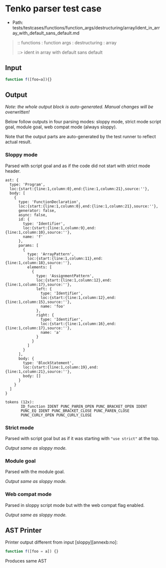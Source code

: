 # Tenko parser test case

- Path: tests/testcases/functions/function_args/destructuring/array/ident_in_array_with_default_sans_default.md

> :: functions : function args : destructuring : array
>
> ::> ident in array with default sans default

## Input

`````js
function f([foo=a]){}
`````

## Output

_Note: the whole output block is auto-generated. Manual changes will be overwritten!_

Below follow outputs in four parsing modes: sloppy mode, strict mode script goal, module goal, web compat mode (always sloppy).

Note that the output parts are auto-generated by the test runner to reflect actual result.

### Sloppy mode

Parsed with script goal and as if the code did not start with strict mode header.

`````
ast: {
  type: 'Program',
  loc:{start:{line:1,column:0},end:{line:1,column:21},source:''},
  body: [
    {
      type: 'FunctionDeclaration',
      loc:{start:{line:1,column:0},end:{line:1,column:21},source:''},
      generator: false,
      async: false,
      id: {
        type: 'Identifier',
        loc:{start:{line:1,column:9},end:{line:1,column:10},source:''},
        name: 'f'
      },
      params: [
        {
          type: 'ArrayPattern',
          loc:{start:{line:1,column:11},end:{line:1,column:18},source:''},
          elements: [
            {
              type: 'AssignmentPattern',
              loc:{start:{line:1,column:12},end:{line:1,column:17},source:''},
              left: {
                type: 'Identifier',
                loc:{start:{line:1,column:12},end:{line:1,column:15},source:''},
                name: 'foo'
              },
              right: {
                type: 'Identifier',
                loc:{start:{line:1,column:16},end:{line:1,column:17},source:''},
                name: 'a'
              }
            }
          ]
        }
      ],
      body: {
        type: 'BlockStatement',
        loc:{start:{line:1,column:19},end:{line:1,column:21},source:''},
        body: []
      }
    }
  ]
}

tokens (12x):
       ID_function IDENT PUNC_PAREN_OPEN PUNC_BRACKET_OPEN IDENT
       PUNC_EQ IDENT PUNC_BRACKET_CLOSE PUNC_PAREN_CLOSE
       PUNC_CURLY_OPEN PUNC_CURLY_CLOSE
`````

### Strict mode

Parsed with script goal but as if it was starting with `"use strict"` at the top.

_Output same as sloppy mode._

### Module goal

Parsed with the module goal.

_Output same as sloppy mode._

### Web compat mode

Parsed in sloppy script mode but with the web compat flag enabled.

_Output same as sloppy mode._

## AST Printer

Printer output different from input [sloppy][annexb:no]:

````js
function f([foo = a]) {}
````

Produces same AST
